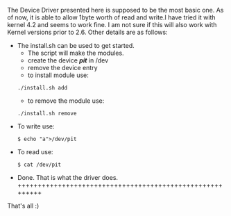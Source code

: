 The Device Driver presented here is supposed to be the most basic one. As of now, it is able to allow 1byte worth of read and write.I have tried it with kernel 4.2 and seems to work fine. I am not sure if this will also work with Kernel versions prior to 2.6. Other details are as follows:
* The install.sh can be used to get started.
  - The script will make the modules.
  - create the device ***pit*** in /dev
  - remove the device entry
  - to install module use: 
  ```
  ./install.sh add
  ```
  - to remove the module use: 
  ```
  ./install.sh remove
  ```
- To write use:
  ```
  $ echo "a">/dev/pit
  ```
- To read use:
  ```
  $ cat /dev/pit
  ```
- Done. That is what the driver does.
+++++++++++++++++++++++++++++++++++++++++++++++++++++++++

That's all :)

